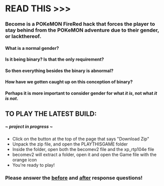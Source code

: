 # READ THIS >>>

### Become is a POKeMON FireRed hack that forces the player to stay behind from the POKeMON adventure due to their gender, or lackthereof. 

#### What is a normal gender?

#### Is it being binary? Is that the only requirement?

#### So then everything besides the binary is abnormal? 

#### How have we gotten caught up on this conception of binary?

#### Perhaps it is more important to consider gender for what *it is*, not what *it is not*. 

## TO PLAY THE LATEST BUILD:
##### ~ project in progress ~

- Click on the button at the top of the page that says "Download Zip"
- Unpack the zip file, and open the PLAYTHISGAME folder
- Inside the folder, open both the becomev2 file and the xp_rtp104e file
- becomev2 will extract a folder, open it and open the Game file with the orange icon
- You're ready to play!

### Please answer the [before](https://representingmeblog.wordpress.com/reflections-2/) and [after](https://representingmeblog.wordpress.com/after-the-game/) response questions!